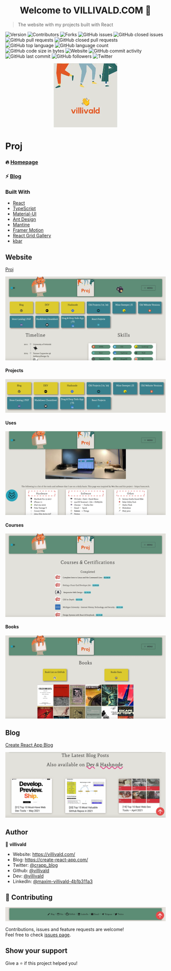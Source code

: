 <h1 align="center">Welcome to VILLIVALD.COM 👋</h1>

> The website with my projects built with React

<p>
  <img alt="Version" src="https://img.shields.io/badge/version-0.4.0-blue.svg?cacheSeconds=2592000" />
  <img alt="Contributors" src="https://img.shields.io/github/contributors/villivald/proj_react_2020.svg?style=flat" />
  <img alt="Forks" src="https://img.shields.io/github/forks/villivald/proj_react_2020.svg?style=flat" />
  <img alt="GitHub issues" src="https://img.shields.io/github/issues-raw/villivald/proj_react_2020">
  <img alt="GitHub closed issues" src="https://img.shields.io/github/issues-closed-raw/villivald/proj_react_2020">
  <img alt="GitHub pull requests" src="https://img.shields.io/github/issues-pr-raw/villivald/proj_react_2020">
  <img alt="GitHub closed pull requests" src="https://img.shields.io/github/issues-pr-closed-raw/villivald/proj_react_2020">
  <img alt="GitHub top language" src="https://img.shields.io/github/languages/top/villivald/proj_react_2020">
  <img alt="GitHub language count" src="https://img.shields.io/github/languages/count/villivald/proj_react_2020">
  <img alt="GitHub code size in bytes" src="https://img.shields.io/github/languages/code-size/villivald/proj_react_2020">
  <img alt="Website" src="https://img.shields.io/website?url=https%3A%2F%2Fvillivald.com%2F">
  <img alt="GitHub commit activity" src="https://img.shields.io/github/commit-activity/m/villivald/proj_react_2020">
  <img alt="GitHub last commit" src="https://img.shields.io/github/last-commit/villivald/proj_react_2020">
  <img alt="GitHub followers" src="https://img.shields.io/github/followers/villivald?style=social">
  <img alt="Twitter" src="https://img.shields.io/twitter/url?url=https%3A%2F%2Fgithub.com%2Fvillivald%2Fproj_react_2020" />
</p>

<p align="center">
  <a href="https://github.com/villivald/proj_react_2020">
    <img src="src/images/logo/103.webp" alt="Logo" width="200" height="200">
  </a>
</p>

# Proj

### 🔥 [Homepage](https://villivald.com/)

### ⚡️ [Blog](https://create-react-app.com)

### Built With

- [React](https://reactjs.org/docs/getting-started.html)
- [TypeScript](https://www.typescriptlang.org/)
- [Material-UI](https://material-ui.com/)
- [Ant Design](https://ant.design/)
- [Mantine](https://mantine.dev/)
- [Framer Motion](https://www.framer.com/motion/)
- [React Grid Gallery](https://benhowell.github.io/react-grid-gallery/)
- [kbar](https://kbar.vercel.app/)

## Website

[Proj](https://villivald.com/)

<p align="center">
  <a href="https://github.com/villivald/proj_react_2020">
    <img src="./readme_pics/site.webp" alt="Logo"  >
  </a>
</p>

#### Projects

<p align="center">
  <a href="https://villivald.com/">
    <img src="./readme_pics/projects.webp" alt="Logo"  >
  </a>
</p>

#### Uses

<p align="center">
  <a href="https://villivald.com/uses">
    <img src="./readme_pics/uses.webp" alt="Logo"  >
  </a>
</p>

#### Courses

<p align="center">
  <a href="https://villivald.com/courses">
    <img src="./readme_pics/courses.webp" alt="Logo"  >
  </a>
</p>

#### Books

<p align="center">
  <a href="https://villivald.com/books">
    <img src="./readme_pics/books.webp" alt="Logo"  >
  </a>
</p>

## Blog

[Create React App Blog](https://create-react-app.com/)

<p align="center">
  <a href="https://github.com/villivald/proj_react_2020">
    <img src="./readme_pics/blog.webp" alt="Logo"  >
  </a>
</p>

## Author

👤 **villivald**

- Website: https://villivald.com/
- Blog: https://create-react-app.com/
- Twitter: [@crapp_blog](https://twitter.com/crapp_blog)
- Github: [@villivald](https://github.com/villivald)
- Dev: [@villivald](https://dev.to/villivald)
- LinkedIn: [@maxim-villivald-4b1b311a3](https://linkedin.com/in/villivald)

## 🤝 Contributing

<p align="center">
  <a href="https://github.com/villivald/proj_react_2020">
    <img src="./readme_pics/footer.webp" alt="Logo"  >
  </a>
</p>

Contributions, issues and feature requests are welcome!<br />Feel free to check [issues page](https://github.com/villivald/proj_react_2020/issues).

## Show your support

Give a ⭐️ if this project helped you!

<!-- MARKDOWN LINKS & IMAGES -->
<!-- https://www.markdownguide.org/basic-syntax/#reference-style-links -->

[contributors-shield]: https://img.shields.io/github/contributors/villivald/proj_react_2020.svg?style=flat
[contributors-url]: https://github.com/villivald/proj_react_2020/graphs/contributors
[forks-shield]: https://img.shields.io/github/forks/villivald/proj_react_2020.svg?style=flat
[forks-url]: https://github.com/villivald/proj_react_2020/network/members
[stars-shield]: https://img.shields.io/github/stars/villivald/proj_react_2020.svg?style=flat
[stars-url]: https://github.com/villivald/proj_react_2020/stargazers
[issues-shield]: https://img.shields.io/github/issues/villivald/proj_react_2020.svg?style=flat
[issues-url]: https://github.com/villivald/proj_react_2020/issues
